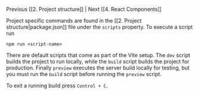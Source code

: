 Previous [[2. Project structure]] | Next [[4. React Components]]

Project specific commands are found in the [[2. Project structure|package.json]] file under the `scripts` property. To execute a script run

```
npm run <script-name>
```

There are default scripts that come as part of the Vite setup. The `dev` script builds the project to run locally, while the `build` script builds the project for production. Finally `preview` executes the server build locally for testing, but you must run the `build` script before running the `preview` script.

To exit a running build press `Control + C`.